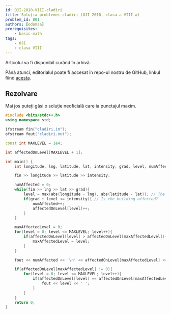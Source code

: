 ```yaml
---
id: OJI-2010-VIII-cladiri
title: Soluția problemei cladiri (OJI 2010, clasa a VIII-a)
problem_id: 801
authors: [odomsa]
prerequisites:
    - basic-math
tags:
    - OJI
    - clasa VIII
---
```


Articolul va fi disponibil curând în arhivă.

Până atunci, editorialul poate fi accesat în repo-ul nostru de GitHub, linkul fiind [acesta](https://github.com/roalgo-discord/Romanian-Olympiad-Solutions/blob/main/OJI%20(regional%20olympiad)/2010/08/cladiri.pdf).

## Rezolvare

Mai jos puteți găsi o soluție neoficială care ia punctajul maxim.

```cpp
#include <bits/stdc++.h>
using namespace std;

ifstream fin("cladiri.in");
ofstream fout("cladiri.out");

const int MAXLEVEL = 1e4;

int affectedOnLevel[MAXLEVEL + 1];

int main() {
    int longitude, lng, latitude, lat, intensity, grad, level, numAffected, maxAffectedLevel;

    fin >> longitude >> latitude >> intensity;

    numAffected = 0;
    while(fin >> lng >> lat >> grad){
        level = max(abs(longitude - lng), abs(latitude - lat)); // The distance till the center
        if(grad + level <= intensity){ // Is the building affected?
            numAffected++;
            affectedOnLevel[level]++; 
        }
    }

    maxAffectedLevel = 0;
    for(level = 0; level <= MAXLEVEL; level++){
        if(affectedOnLevel[level] > affectedOnLevel[maxAffectedLevel]){
            maxAffectedLevel = level;
        }
    }

    fout << numAffected << '\n' << affectedOnLevel[maxAffectedLevel] << '\n';

    if(affectedOnLevel[maxAffectedLevel] != 0){
        for(level = 0; level <= MAXLEVEL; level++){
            if(affectedOnLevel[level] == affectedOnLevel[maxAffectedLevel]){
                fout << level << ' ';
            }
        }
    }
    return 0;
}
```
